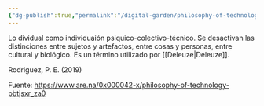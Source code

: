 ```yaml
---
{"dg-publish":true,"permalink":"/digital-garden/philosophy-of-technology/lo-dividual/"}
---
```


Lo dividual como individuaión psiquico-colectivo-técnico. Se desactivan las distinciones entre sujetos y artefactos, entre cosas y personas, entre cultural y biológico. Es un término utilizado por [[Deleuze\|Deleuze]].

Rodriguez, P. E. (2019)

Fuente: https://www.are.na/0x000042-x/philosophy-of-technology-pbtjsxr_za0

